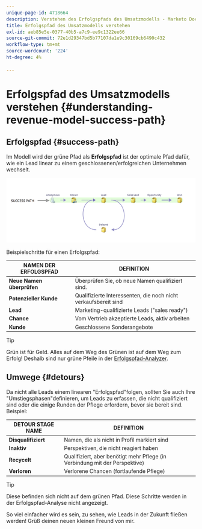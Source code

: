 ```yaml
---
unique-page-id: 4718664
description: Verstehen des Erfolgspfads des Umsatzmodells - Marketo Docs - Produktdokumentation
title: Erfolgspfad des Umsatzmodells verstehen
exl-id: aeb85e5e-0377-40b5-a7c9-ee9c1322ee66
source-git-commit: 72e1d29347bd5b77107da1e9c30169cb6490c432
workflow-type: tm+mt
source-wordcount: '224'
ht-degree: 4%

---
```


# Erfolgspfad des Umsatzmodells verstehen {#understanding-revenue-model-success-path}

## Erfolgspfad {#success-path}

Im Modell wird der grüne Pfad als **Erfolgspfad** ist der optimale Pfad dafür, wie ein Lead linear zu einem geschlossenen/erfolgreichen Unternehmen wechselt.

![--](assets/image2015-6-12-17-3a12-3a18.png)

Beispielschritte für einen Erfolgspfad:

| **NAMEN DER ERFOLGSPFAD** | **DEFINITION** |
|---|---|
| **Neue Namen überprüfen** | Überprüfen Sie, ob neue Namen qualifiziert sind. |
| **Potenzieller Kunde** | Qualifizierte Interessenten, die noch nicht verkaufsbereit sind |
| **Lead** | Marketing-qualifizierte Leads (&quot;sales ready&quot;) |
| **Chance** | Vom Vertrieb akzeptierte Leads, aktiv arbeiten |
| **Kunde** | Geschlossene Sonderangebote |

>[!TIP]
>
>Grün ist für Geld. Alles auf dem Weg des Grünen ist auf dem Weg zum Erfolg! Deshalb sind nur grüne Pfeile in der [Erfolgspfad-Analyzer](using-the-success-path-analyzer.md).

## Umwege {#detours}

Da nicht alle Leads einem linearen &quot;Erfolgspfad&quot;folgen, sollten Sie auch Ihre &quot;Umstiegsphasen&quot;definieren, um Leads zu erfassen, die nicht qualifiziert sind oder die einige Runden der Pflege erfordern, bevor sie bereit sind. Beispiel:

| **DETOUR STAGE NAME** | **DEFINITION** |
|---|---|
| **Disqualifiziert** | Namen, die als nicht in Profil markiert sind |
| **Inaktiv** | Perspektiven, die nicht reagiert haben |
| **Recycelt** | Qualifiziert, aber benötigt mehr Pflege (in Verbindung mit der Perspektive) |
| **Verloren** | Verlorene Chancen (fortlaufende Pflege) |

>[!TIP]
>
>Diese befinden sich nicht auf dem grünen Pfad. Diese Schritte werden in der Erfolgspfad-Analyse nicht angezeigt.

So viel einfacher wird es sein, zu sehen, wie Leads in der Zukunft fließen werden! Grüß deinen neuen kleinen Freund von mir.
